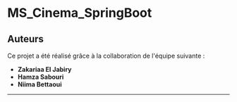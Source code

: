 # MS_Cinema_SpringBoot
## Auteurs

Ce projet a été réalisé grâce à la collaboration de l'équipe suivante :

- **Zakariaa El Jabiry**
- **Hamza Sabouri** 
- **Niima Bettaoui**

---
